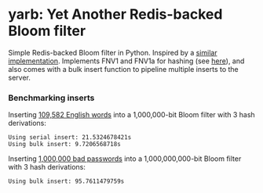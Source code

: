 # yarb: Yet Another Redis-backed Bloom filter

Simple Redis-backed Bloom filter in Python.  Inspired by a [similar
implementation](https://github.com/xupeng/bloomfilter-redis). Implements FNV1
and FNV1a for hashing (see
[here](http://www.isthe.com/chongo/tech/comp/fnv/index.html)), and also
comes with a bulk insert function to pipeline multiple inserts to the server.

### Benchmarking inserts

Inserting [109,582 English
words](https://github.com/benhuds/yarb/blob/master/wordsEn.txt) into a
1,000,000-bit Bloom filter with 3 hash derivations:

```
Using serial insert: 21.5324678421s
Using bulk insert: 9.7206568718s
```

Inserting [1,000,000 bad
passwords](https://github.com/danielmiessler/SecLists/tree/master/Passwords)
into a 1,000,000,000-bit Bloom filter with 3 hash derivations:

```
Using bulk insert: 95.7611479759s
```

